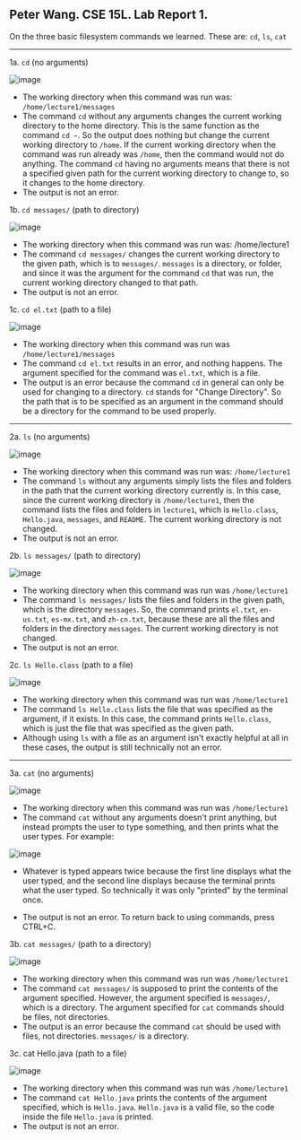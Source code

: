 Peter Wang. CSE 15L. Lab Report 1.
---

On the three basic filesystem commands we learned. These are: ```cd```, ```ls```, ```cat```

---

1a. ```cd``` (no arguments)

![image](https://github.com/petruswagnavian/cse15l-lab-reports/assets/141669683/c8158b8c-6435-4349-ba9f-ff113661e761)
- The working directory when this command was run was: ```/home/lecture1/messages```
- The command ```cd``` without any arguments changes the current working directory to the home directory. This is the same function as the command ```cd ~```. So the output does nothing but change the current working directory to ```/home```. If the current working directory when the command was run already was ```/home```, then the command would not do anything. The command ```cd``` having no arguments means that there is not a specified given path for the current working directory to change to, so it changes to the home directory.
- The output is not an error.

1b. ```cd messages/``` (path to directory)

![image](https://github.com/petruswagnavian/cse15l-lab-reports/assets/141669683/e6dad26e-b987-4683-b042-28b5e9dbaefe)
- The working directory when this command was run was: /home/lecture1
- The command ```cd messages/``` changes the current working directory to the given path, which is to ```messages/```. ```messages``` is a directory, or folder, and since it was the argument for the command ```cd``` that was run, the current working directory changed to that path.
- The output is not an error.

1c. ```cd el.txt``` (path to a file)

![image](https://github.com/petruswagnavian/cse15l-lab-reports/assets/141669683/d8dfe400-c856-4875-8b66-9e0391fd8bd6)
- The working directory when this command was run was ```/home/lecture1/messages```
- The command ```cd el.txt``` results in an error, and nothing happens. The argument specified for the command was ```el.txt```, which is a file.
- The output is an error because the command ```cd``` in general can only be used for changing to a directory. ```cd``` stands for "Change Directory". So the path that is to be specified as an argument in the command should be a directory for the command to be used properly.

---

2a. ```ls``` (no arguments)

![image](https://github.com/petruswagnavian/cse15l-lab-reports/assets/141669683/ecfa934d-cb72-47e2-8edd-401fa76ce3bc)
- The working directory when this command was run was: ```/home/lecture1```
- The command ```ls``` without any arguments simply lists the files and folders in the path that the current working directory currently is. In this case, since the current working directory is ```/home/lecture1```, then the command lists the files and folders in ```lecture1```, which is ```Hello.class```, ```Hello.java```, ```messages```, and ```README```. The current working directory is not changed.
- The output is not an error.

2b. ```ls messages/``` (path to directory)

![image](https://github.com/petruswagnavian/cse15l-lab-reports/assets/141669683/5199b5ef-a9d9-4313-b68f-6a6729e1b834)
- The working directory when this command was run was ```/home/lecture1```
- The command ```ls messages/``` lists the files and folders in the given path, which is the directory ```messages```. So, the command prints ```el.txt```, ```en-us.txt```, ```es-mx.txt```, and ```zh-cn.txt```, because these are all the files and folders in the directory ```messages```. The current working directory is not changed.
- The output is not an error.

2c. ```ls Hello.class``` (path to a file)

![image](https://github.com/petruswagnavian/cse15l-lab-reports/assets/141669683/eeb04a2c-eb4a-4c85-8ac9-fd25c2570528)
- The working directory when this command was run was ```/home/lecture1```
- The command ```ls Hello.class``` lists the file that was specified as the argument, if it exists. In this case, the command prints ```Hello.class```, which is just the file that was specified as the given path.
- Although using ```ls``` with a file as an argument isn't exactly helpful at all in these cases, the output is still technically not an error.

---

3a. ```cat``` (no arguments)

![image](https://github.com/petruswagnavian/cse15l-lab-reports/assets/141669683/e01996fb-4df3-4249-8b75-44460d4c6177)
- The working directory when this command was run was ```/home/lecture1```
- The command ```cat``` without any arguments doesn't print anything, but instead prompts the user to type something, and then prints what the user types. For example:

![image](https://github.com/petruswagnavian/cse15l-lab-reports/assets/141669683/5d87d591-8e04-4dee-88e2-7d9c7422bd50)
- Whatever is typed appears twice because the first line displays what the user typed, and the second line displays because the terminal prints what the user typed. So technically it was only "printed" by the terminal once.

- The output is not an error. To return back to using commands, press CTRL+C.

3b. ```cat messages/``` (path to a directory)

![image](https://github.com/petruswagnavian/cse15l-lab-reports/assets/141669683/6b08b2a4-9fb7-41f7-9298-09ac89a39ba4)
- The working directory when this command was run was ```/home/lecture1```
- The command ```cat messages/``` is supposed to print the contents of the argument specified. However, the argument specified is ```messages/```, which is a directory. The argument specified for ```cat``` commands should be files, not directories.
- The output is an error because the command ```cat``` should be used with files, not directories. ```messages/``` is a directory.

3c. cat Hello.java (path to a file)

![image](https://github.com/petruswagnavian/cse15l-lab-reports/assets/141669683/c9ce1e7e-2dc9-46b6-88eb-ece5efa04523)
- The working directory when this command was run was ```/home/lecture1```
- The command ```cat Hello.java``` prints the contents of the argument specified, which is ```Hello.java```. ```Hello.java``` is a valid file, so the code inside the file ```Hello.java``` is printed.
- The output is not an error.


